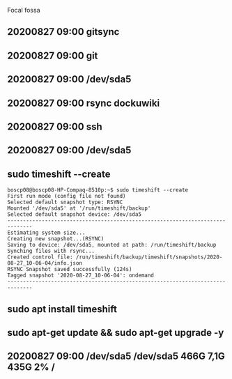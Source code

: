 Focal fossa



## 	20200827 09:00 gitsync

## 	20200827 09:00 git	

## 	20200827 09:00 /dev/sda5

## 	20200827 09:00 rsync dockuwiki

## 	20200827 09:00 ssh

## 	20200827 09:00 /dev/sda5	


## sudo timeshift --create

````
boscp08@boscp08-HP-Compaq-8510p:~$ sudo timeshift --create
First run mode (config file not found)
Selected default snapshot type: RSYNC
Mounted '/dev/sda5' at '/run/timeshift/backup'
Selected default snapshot device: /dev/sda5
------------------------------------------------------------------------------
Estimating system size...
Creating new snapshot...(RSYNC)
Saving to device: /dev/sda5, mounted at path: /run/timeshift/backup
Synching files with rsync...
Created control file: /run/timeshift/backup/timeshift/snapshots/2020-08-27_10-06-04/info.json
RSYNC Snapshot saved successfully (124s)
Tagged snapshot '2020-08-27_10-06-04': ondemand
------------------------------------------------------------------------------
````

## sudo apt install timeshift

## sudo apt-get update && sudo apt-get upgrade -y

##	20200827 09:00 /dev/sda5	/dev/sda5 466G 7,1G 435G 2% /
